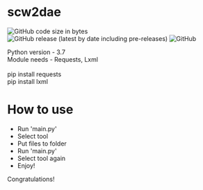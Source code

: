 # scw2dae
![GitHub code size in bytes](https://img.shields.io/github/languages/code-size/vorono4ka/scw2dae?color=blue&label=Code%20Size&logo=Code%20Size) 
![GitHub release (latest by date including pre-releases)](https://img.shields.io/github/v/release/vorono4ka/scw2dae?include_prereleases&label=Release%20Version&logo=Release%20Version) 
![GitHub](https://img.shields.io/github/license/vorono4ka/scw2dae?color=success&label=License)

Python version - 3.7 <br/>
Module needs - Requests, Lxml <br/> <br/>
pip install requests <br/>
pip install lxml

# How to use
- Run 'main.py'
- Select tool
- Put files to folder
- Run 'main.py'
- Select tool again
- Enjoy!

<P> Congratulations! </ P>
